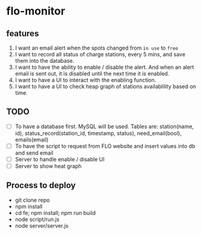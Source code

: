 # flo-monitor

## features
1. I want an email alert when the spots changed from `in use` to `free`
2. I want to record all status of charge stations, every 5 mins, and save them into the database.
3. I want to have the ability to enable / disable the alert. And when an alert email is sent out, it is disabled until the next time it is enabled.
4. I want to have a UI to interact with the enabling function.
5. I want to have a UI to check heap graph of stations availablility based on time.

## TODO
- [ ] To have a database first. MySQL will be used. Tables are: station(name, id), status_record(station_id, timestamp, status), need_email(bool), emails(email)
- [ ] To have the script to request from FLO website and insert values into db and send email
- [ ] Server to handle enable / disable UI
- [ ] Server to show heat graph

## Process to deploy
- git clone repo
- npm install
- cd fe; npm install; npm run build
- node script/run.js
- node server/server.js
